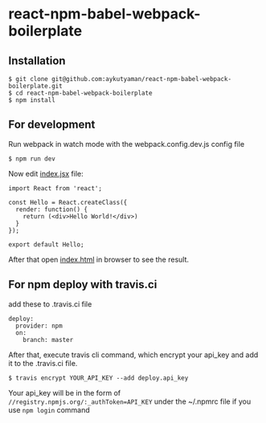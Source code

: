 # react-npm-babel-webpack-boilerplate

## Installation
```
$ git clone git@github.com:aykutyaman/react-npm-babel-webpack-boilerplate.git
$ cd react-npm-babel-webpack-boilerplate
$ npm install
```
## For development
Run webpack in watch mode with the webpack.config.dev.js config file
```
$ npm run dev
```
Now edit [index.jsx](https://github.com/aykutyaman/react-npm-babel-webpack-boilerplate/blob/master/lib/index.jsx) file:
```
import React from 'react';

const Hello = React.createClass({
  render: function() {
    return (<div>Hello World!</div>)
  }
});

export default Hello;
```
After that open [index.html](https://github.com/aykutyaman/react-npm-babel-webpack-boilerplate/blob/master/examples/index.html)
in browser to see the result.

## For npm deploy with travis.ci
add these to .travis.ci file
```
deploy:
  provider: npm
  on:
    branch: master
```
After that, execute travis cli command, which encrypt your api_key and add it to the .travis.ci file.
```
$ travis encrypt YOUR_API_KEY --add deploy.api_key
```
Your api_key will be in the form of ```//registry.npmjs.org/:_authToken=API_KEY``` under the ~/.npmrc file if you use ``` npm login ``` command
